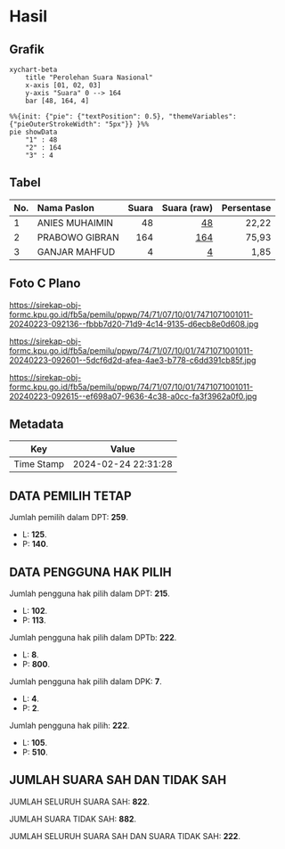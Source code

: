 # Hasil

## Grafik

```mermaid
xychart-beta
    title "Perolehan Suara Nasional"
    x-axis [01, 02, 03]
    y-axis "Suara" 0 --> 164
    bar [48, 164, 4]
```

```mermaid
%%{init: {"pie": {"textPosition": 0.5}, "themeVariables": {"pieOuterStrokeWidth": "5px"}} }%%
pie showData
    "1" : 48
    "2" : 164
    "3" : 4
```

## Tabel

| No. | Nama Paslon    | Suara | Suara (raw) | Persentase |
|:--- |:-------------- | -----:| -----------:| ----------:|
| 1   | ANIES MUHAIMIN | 48    | [48][p-1]   | 22,22      |
| 2   | PRABOWO GIBRAN | 164   | [164][p-2]  | 75,93      |
| 3   | GANJAR MAHFUD  | 4     | [4][p-3]    | 1,85       |


[p-1]: https://github.com/gigit-pemilu/pemilu-2024/blob/main/pilpres/hitung-suara/sub/74-sulawesi-tenggara/sub/71-kota-kendari/sub/07-wua-wua/sub/1001-wua-wua/sub/011-tps/sub/paslon-1.txt
[p-2]: https://github.com/gigit-pemilu/pemilu-2024/blob/main/pilpres/hitung-suara/sub/74-sulawesi-tenggara/sub/71-kota-kendari/sub/07-wua-wua/sub/1001-wua-wua/sub/011-tps/sub/paslon-2.txt
[p-3]: https://github.com/gigit-pemilu/pemilu-2024/blob/main/pilpres/hitung-suara/sub/74-sulawesi-tenggara/sub/71-kota-kendari/sub/07-wua-wua/sub/1001-wua-wua/sub/011-tps/sub/paslon-3.txt

## Foto C Plano

https://sirekap-obj-formc.kpu.go.id/fb5a/pemilu/ppwp/74/71/07/10/01/7471071001011-20240223-092136--fbbb7d20-71d9-4c14-9135-d6ecb8e0d608.jpg

https://sirekap-obj-formc.kpu.go.id/fb5a/pemilu/ppwp/74/71/07/10/01/7471071001011-20240223-092601--5dcf6d2d-afea-4ae3-b778-c6dd391cb85f.jpg

https://sirekap-obj-formc.kpu.go.id/fb5a/pemilu/ppwp/74/71/07/10/01/7471071001011-20240223-092615--ef698a07-9636-4c38-a0cc-fa3f3962a0f0.jpg


## Metadata

| Key        | Value               |
| ---------- | ------------------- |
| Time Stamp | 2024-02-24 22:31:28 |


## DATA PEMILIH TETAP

Jumlah pemilih dalam DPT: **259**.
 * L: **125**.
 * P: **140**.

## DATA PENGGUNA HAK PILIH

Jumlah pengguna hak pilih dalam DPT: **215**.
 * L: **102**.
 * P: **113**.

Jumlah pengguna hak pilih dalam DPTb: **222**.
 * L: **8**.
 * P: **800**.

Jumlah pengguna hak pilih dalam DPK: **7**.
 * L: **4**.
 * P: **2**.

Jumlah pengguna hak pilih: **222**.
 * L: **105**.
 * P: **510**.

## JUMLAH SUARA SAH DAN TIDAK SAH

JUMLAH SELURUH SUARA SAH: **822**.

JUMLAH SUARA TIDAK SAH: **882**.

JUMLAH SELURUH SUARA SAH DAN SUARA TIDAK SAH: **222**.



